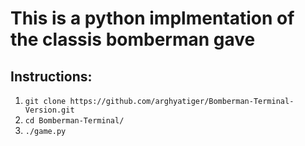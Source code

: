 # This is a python implmentation of the classis bomberman gave

## Instructions:

1. `git clone https://github.com/arghyatiger/Bomberman-Terminal-Version.git`
2. `cd Bomberman-Terminal/`
3. `./game.py`

